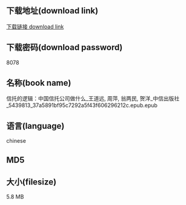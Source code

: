 ## 下载地址(download link)
[下载链接 download link](https://voluble-croquembouche-d321dc.netlify.app/?s=%E4%BF%A1%E6%89%98%E7%9A%84%E9%80%BB%E8%BE%91%EF%BC%9A%E4%B8%AD%E5%9B%BD%E4%BF%A1%E6%89%98%E5%85%AC%E5%8F%B8%E5%81%9A%E4%BB%80%E4%B9%88_%E7%8E%8B%E9%81%93%E8%BF%9C%2C+%E5%91%A8%E8%90%8D%2C+%E7%BF%81%E4%B8%A4%E6%B0%91%2C+%E8%B4%BA%E6%B4%8B_%E4%B8%AD%E4%BF%A1%E5%87%BA%E7%89%88%E7%A4%BE_5439813_37a5891bf95c7292a5f43f606296212c.epub)

## 下载密码(download password)
8078

## 名称(book name)
信托的逻辑：中国信托公司做什么_王道远, 周萍, 翁两民, 贺洋_中信出版社_5439813_37a5891bf95c7292a5f43f606296212c.epub.epub

## 语言(language)
chinese

## MD5


## 大小(filesize)
5.8 MB
